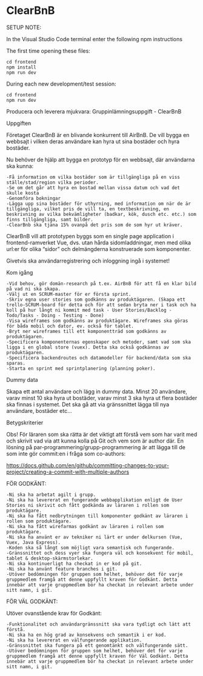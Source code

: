 # ClearBnB

SETUP NOTE:

In the Visual Studio Code terminal enter the following npm instructions

The first time opening these files:

    cd frontend
    npm install
    npm run dev

During each new development/test session:

    cd frontend
    npm run dev

Producera och leverera mjukvara: Gruppinlämningsuppgift - ClearBnB

Uppgiften

Företaget ClearBnB är en blivande konkurrent till AirBnB. De vill bygga en webbsajt i vilken deras användare kan hyra ut sina bostäder och hyra bostäder.

Nu behöver de hjälp att bygga en prototyp för en webbsajt, där användarna ska kunna:

    -Få information om vilka bostäder som är tillgängliga på en viss ställe/stad/region vilka perioder.
    -Se om det går att hyra en bostad mellan vissa datum och vad det skulle kosta
    -Genomföra bokningar
    -Lägga upp sina bostäder för uthyrning, med information om när de är tillgängliga, vilket pris de vill ta, en textbeskrivning, en beskrivning av vilka bekvämligheter (badkar, kök, dusch etc. etc.) som finns tillgängliga, samt bilder.
    -ClearBnb ska tjäna 15% ovanpå det pris som de som hyr ut kräver.

ClearBnB vill att prototypen byggs som en single page application i frontend-ramverket Vue, dvs. utan hårda sidomladdningar, men med olika url:er för olika “sidor” och delmängderna konstruerade som komponenter.

Givetvis ska användarregistrering och inloggning ingå i systemet!

Kom igång

    -Vid behov, gör domän-research på t.ex. AirBnB för att få en klar bild på vad ni ska skapa.
    -Välj ut en SCRUM-master för er första sprint.
    -Skriv egna user stories som godkänns av produktägaren. (Skapa ett trello-SCRUM-board för detta och för att sedan bryta ner i task och ha koll på hur långt ni kommit med task - User Stories/Backlog - Todo/Tasks - Doing - Testing - Done)
    -Visa wireframes som godkänns av produktägare. Wireframes ska göras för båda mobil och dator, ev. också för tablet.
    -Bryt ner wireframes till ett komponentträd som godkänns av produktägaren.
    -Specificera komponenternas egenskaper och metoder, samt vad som ska ligga i en global store (vuex). Detta ska också godkännas av produktägaren.
    -Specificera backendroutes och datamodeller för backend/data som ska sparas.
    -Starta en sprint med sprintplanering (planning poker).

Dummy data

Skapa ett antal användare och lägg in dummy data. Minst 20 användare, varav minst 10 ska hyra ut bostäder, varav minst 3 ska hyra ut flera bostäder ska finnas i systemet. Det ska gå att via gränssnittet lägga till nya användare, bostäder etc…

Betygskriterier

Obs! För läraren som ska rätta är det viktigt att förstå vem som har varit med och skrivit vad via att kunna kolla på Git och vem som är author där. En lösning på par-programmering/grupp-programmering är att lägga till de som inte gör commit:en i fråga som co-authors:

https://docs.github.com/en/github/committing-changes-to-your-project/creating-a-commit-with-multiple-authors

FÖR GODKÄNT:

    -Ni ska ha arbetat agilt i grupp.
    -Ni ska ha levererat en fungerande webbapplikation enligt de User Stories ni skrivit och fått godkända av läraren i rollen som produktägare.
    -Ni ska ha fått nedbrytningen till komponenter godkänt av läraren i rollen som produktägare.
    -Ni ska ha fått wirefarmas godkänt av läraren i rollen som produktägare.
    -Ni ska ha använt er av tekniker ni lärt er under delkursen (Vue, Vuex, Java Express).
    -Koden ska så långt som möjligt vara semantisk och fungerande.
    -Gränssnittet och dess vyer ska fungera väl och konsekvent för mobil, tablet & desktop-skärmstorlekar.
    -Ni ska kontinuerligt ha checkat in er kod på git.
    -Ni ska ha använt feature branches i git.
    -Utöver bedömningen för gruppen som helhet, behöver det för varje gruppmedlem framgå att denne uppfyllt kraven för Godkänt. Detta innebär att varje gruppmedlem bör ha checkat in relevant arbete under sitt namn, i git.

FÖR VÄL GODKÄNT:

Utöver ovanstående krav för Godkänt:

    -Funktionalitet och användargränssnitt ska vara tydligt och lätt att förstå.
    -Ni ska ha en hög grad av konsekvens och semantik i er kod.
    -Ni ska ha levererat en välfungerande applikation.
    -Gränssnittet ska fungera på ett genomtänkt och välfungerande sätt.
    -Utöver bedömningen för gruppen som helhet, behöver det för varje gruppmedlem framgå att denne uppfyllt kraven för Väl Godkänt. Detta innebär att varje gruppmedlem bör ha checkat in relevant arbete under sitt namn, i git.
